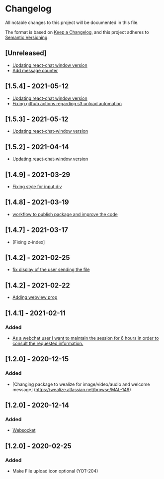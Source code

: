 # Changelog

All notable changes to this project will be documented in this file.

The format is based on [Keep a Changelog](https://keepachangelog.com/en/1.0.0/),
and this project adheres to [Semantic Versioning](https://semver.org/spec/v2.0.0.html).

## [Unreleased]

- [Updating react-chat window version]()
- [Add message counter]()

## [1.5.4] - 2021-05-12

- [Updating react-chat window version]()
- [Fixing github actions regarding s3 upload automation]()

## [1.5.3] - 2021-05-12

- [Updating react-chat-window version]()

## [1.5.2] - 2021-04-14

- [Updating react-chat-window version]()

## [1.4.9] - 2021-03-29

- [Fixing style for input div](https://wealize.atlassian.net/browse/TEC20047-16)

##  [1.4.8] - 2021-03-19

- [workflow to publish package and improve the code]()

##  [1.4.7] - 2021-03-17

- [Fixing z-index]

## [1.4.2] - 2021-02-25

- [fix display of the user sending the file]()

## [1.4.2] - 2021-02-22

- [Adding webview prop]()

## [1.4.1] - 2021-02-11

### Added

- [As a webchat user I want to maintain the session for 6 hours in order to consult the requested information.](https://wealize.atlassian.net/browse/MAL-229)

## [1.2.0] - 2020-12-15

### Added

- [Changing package to wealize for image/video/audio and welcome message] (https://wealize.atlassian.net/browse/MAL-149)

## [1.2.0] - 2020-12-14

### Added

- [Websocket](https://wealize.atlassian.net/browse/MAL-149)

## [1.2.0] - 2020-02-25

### Added

- Make File upload icon optional (YOT-204)
